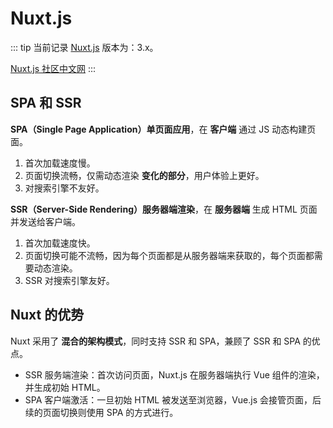 # Nuxt.js

::: tip
当前记录 [Nuxt.js](https://nuxt.com) 版本为：3.x。

[Nuxt.js 社区中文网](https://nuxt.com.cn)
:::

## SPA 和 SSR

**SPA（Single Page Application）单页面应用**，在 **客户端** 通过 JS 动态构建页面。

1. 首次加载速度慢。
2. 页面切换流畅，仅需动态渲染 **变化的部分**，用户体验上更好。
3. 对搜索引擎不友好。

**SSR（Server-Side Rendering）服务器端渲染**，在 **服务器端** 生成 HTML 页面并发送给客户端。

1. 首次加载速度快。
2. 页面切换可能不流畅，因为每个页面都是从服务器端来获取的，每个页面都需要动态渲染。
3. SSR 对搜索引擎友好。

## Nuxt 的优势

Nuxt 采用了 **混合的架构模式**，同时支持 SSR 和 SPA，兼顾了 SSR 和 SPA 的优点。

- SSR 服务端渲染：首次访问页面，Nuxt.js 在服务器端执行 Vue 组件的渲染，并生成初始 HTML。
- SPA 客户端激活：一旦初始 HTML 被发送至浏览器，Vue.js 会接管页面，后续的页面切换则使用 SPA 的方式进行。
